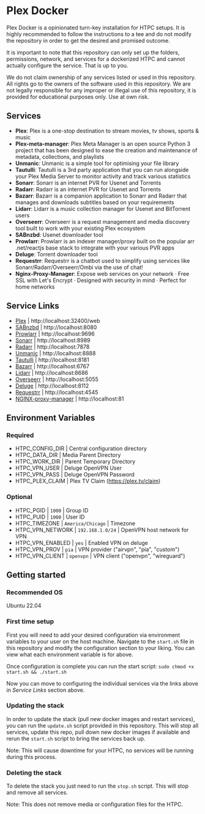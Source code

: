# Plex Docker
Plex Docker is a opinionated turn-key installation for HTPC setups. It is highly recommended to follow the instructions to a tee and do not modify the repository in order to get the desired and promised outcome. 

It is important to note that this repository can only set up the folders, permissions, network, and services for a dockerized HTPC and cannot actually configure the service. That is up to you.

We do not claim ownership of any services listed or used in this repository. All rights go to the owners of the software used in this repository.
We are not legally responsible for any improper or illegal use of this repository, it is provided for educational purposes only. Use at own risk.  

## Services
- **Plex**: Plex is a one-stop destination to stream movies, tv shows, sports & music
- **Plex-meta-manager**: Plex Meta Manager is an open source Python 3 project that has been designed to ease the creation and maintenance of metadata, collections, and playlists  
- **Unmanic**: Unmanic is a simple tool for optimising your file library  
- **Tautulli**: Tautulli is a 3rd party application that you can run alongside your Plex Media Server to monitor activity and track various statistics  
- **Sonarr**: Sonarr is an internet PVR for Usenet and Torrents  
- **Radarr**: Radarr is an internet PVR for Usenet and Torrents  
- **Bazarr**: Bazarr is a companion application to Sonarr and Radarr that manages and downloads subtitles based on your requirements  
- **Lidarr**: Lidarr is a music collection manager for Usenet and BitTorrent users  
- **Overseerr**: Overseerr is a request management and media discovery tool built to work with your existing Plex ecosystem  
- **SABnzbd**: Usenet downloader tool  
- **Prowlarr**: Prowlarr is an indexer manager/proxy built on the popular arr .net/reactjs base stack to integrate with your various PVR apps  
- **Deluge**: Torrent downloader tool
- **Requestrr**: Requestrr is a chatbot used to simplify using services like Sonarr/Radarr/Overseerr/Ombi via the use of chat!
- **Nginx-Proxy-Manager**: Expose web services on your network · Free SSL with Let's Encrypt · Designed with security in mind · Perfect for home networks

## Service Links
- [Plex](https://plex.tv) | http://localhost:32400/web
- [SABnzbd](https://sabnzbd.org/) | http://localhost:8080
- [Prowlarr](https://github.com/Prowlarr/Prowlarr) | http://localhost:9696
- [Sonarr](https://sonarr.tv/) | http://localhost:8989
- [Radarr](https://radarr.video/) | http://localhost:7878
- [Unmanic](https://github.com/Unmanic/unmanic) | http://localhost:8888
- [Tautulli](https://tautulli.com/) | http://localhost:8181
- [Bazarr](https://www.bazarr.media/) | http://localhost:6767
- [Lidarr](https://lidarr.audio/) | http://localhost:8686
- [Overseerr](https://overseerr.dev/) | http://localhost:5055
- [Deluge](https://deluge-torrent.org/) | http://localhost:8112
- [Requestrr](https://github.com/darkalfx/requestrr) | http://localhost:4545
- [NGINX-proxy-manager](https://nginxproxymanager.com/) | http://localhost:81

## Environment Variables

### Required
- HTPC_CONFIG_DIR | Central configuration directory 
- HTPC_DATA_DIR | Media Parent Directory
- HTPC_WORK_DIR | Parent Temporary Directory
- HTPC_VPN_USER | Deluge OpenVPN User
- HTPC_VPN_PASS | Deluge OpenVPN Password
- HTPC_PLEX_CLAIM | Plex TV Claim (https://plex.tv/claim)

### Optional
- HTPC_PGID | `1000` | Group ID
- HTPC_PUID | `1000` | User ID
- HTPC_TIMEZONE | `America/Chicago` | Timezone
- HTPC_VPN_NETWORK | `192.168.1.0/24` | OpenVPN host network for VPN
- HTPC_VPN_ENABLED | `yes` | Enabled VPN on deluge
- HTPC_VPN_PROV | `pia` | VPN provider ("airvpn", "pia", "custom")
- HTPC_VPN_CLIENT | `openvpn` | VPN client ("openvpn", "wireguard")

## Getting started

### Recommended OS
Ubuntu 22.04  

### First time setup
First you will need to add your desired configuration via environment variables to your user on the host machine.
Navigate to the `start.sh` file in this repository and modify the configuration section to your liking. You can view what each environment variable is for above.

Once configuration is complete you can run the start script:
`sudo chmod +x start.sh && ./start.sh`


Now you can move to configuring the individual services via the links above in *Service Links* section above.

### Updating the stack
In order to update the stack (pull new docker images and restart services), you can run the `update.sh` script provided in this repository. 
This will stop all services, update this repo, pull down new docker images if available and rerun the `start.sh` script to bring the services back up.

Note: This will cause downtime for your HTPC, no services will be running during this process. 

### Deleting the stack
To delete the stack you just need to run the `stop.sh` script. This will stop and remove all services.

Note: This does not remove media or configuration files for the HTPC.